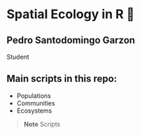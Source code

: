 # Spatial Ecology in R 🌳

## Pedro Santodomingo Garzon 
Student

## Main scripts in this repo:
+ Populations
+ Communities
+ Ecosystems

>**Note** Scripts
